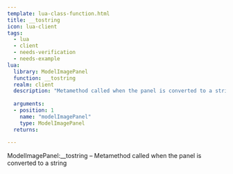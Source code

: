 ```yaml
---
template: lua-class-function.html
title: __tostring
icon: lua-client
tags:
  - lua
  - client
  - needs-verification
  - needs-example
lua:
  library: ModelImagePanel
  function: __tostring
  realm: client
  description: "Metamethod called when the panel is converted to a string"
  
  arguments:
  - position: 1
    name: "modelImagePanel"
    type: ModelImagePanel
  returns:
    
---
```


<div class="lua__search__keywords">
ModelImagePanel:__tostring &#x2013; Metamethod called when the panel is converted to a string
</div>

